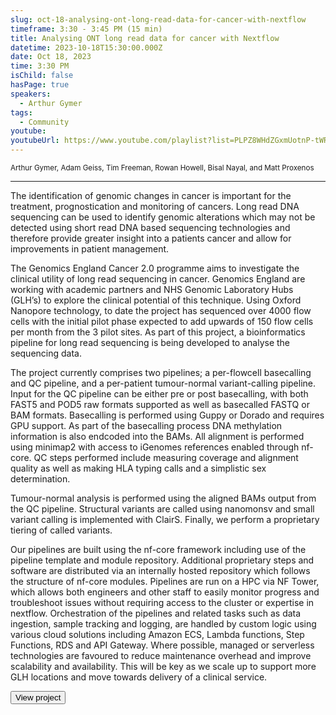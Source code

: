 ```yaml
---
slug: oct-18-analysing-ont-long-read-data-for-cancer-with-nextflow
timeframe: 3:30 - 3:45 PM (15 min)
title: Analysing ONT long read data for cancer with Nextflow
datetime: 2023-10-18T15:30:00.000Z
date: Oct 18, 2023
time: 3:30 PM
isChild: false
hasPage: true
speakers:
  - Arthur Gymer
tags:
  - Community
youtube: 
youtubeUrl: https://www.youtube.com/playlist?list=PLPZ8WHdZGxmUotnP-tWRVNtuNWpN7xbpL
---
```

<div className="mb-4">
  <small className="typo-small">
    Arthur Gymer, Adam Geiss, Tim Freeman, Rowan Howell, Bisal Nayal, and Matt Proxenos
  </small>
</div>

<hr className="border-t border-gray-50 mb-4 opacity-20" />

The identification of genomic changes in cancer is important for the treatment, prognostication and monitoring of cancers. Long read DNA sequencing can be used to identify genomic alterations which may not be detected using short read DNA based sequencing technologies and therefore provide greater insight into a patients cancer and allow for improvements in patient management.

The Genomics England Cancer 2.0 programme aims to investigate the clinical utility of long read sequencing in cancer. Genomics England are working with academic partners and NHS Genomic Laboratory Hubs (GLH’s) to explore the clinical potential of this technique. Using Oxford Nanopore technology, to date the project has sequenced over 4000 flow cells with the initial pilot phase expected to add upwards of 150 flow cells per month from the 3 pilot sites. As part of this project, a bioinformatics pipeline for long read sequencing is being developed to analyse the sequencing data. 

The project currently comprises two pipelines; a per-flowcell basecalling and QC pipeline, and a per-patient tumour-normal variant-calling pipeline. Input for the QC pipeline can be either pre or post basecalling, with both FAST5 and POD5 raw formats supported as well as basecalled FASTQ or BAM formats. Basecalling is performed using Guppy or Dorado and requires GPU support. As part of the basecalling process DNA methylation information is also endcoded into the BAMs. All alignment is performed using minimap2 with access to iGenomes references enabled through nf-core. QC steps performed include measuring coverage and alignment quality as well as making HLA typing calls and a simplistic sex determination. 

Tumour-normal analysis is performed using the aligned BAMs output from the QC pipeline. Structural variants are called using nanomonsv and small variant calling is implemented with ClairS. Finally, we perform a proprietary tiering of called variants.

Our pipelines are built using the nf-core framework including use of the pipeline template and module repository. Additional proprietary steps and software are distributed via an internally hosted repository which follows the structure of nf-core modules. 
Pipelines are run on a HPC via NF Tower, which allows both engineers and other staff to easily monitor progress and troubleshoot issues without requiring access to the cluster or expertise in nextflow. Orchestration of the pipelines and related tasks such as data ingestion, sample tracking and logging, are handled by custom logic using various cloud solutions including Amazon ECS, Lambda functions, Step Functions, RDS and API Gateway. Where possible, managed or serverless technologies are favoured to reduce maintenance overhead and improve scalability and availability. This will be key as we scale up to support more GLH locations and move towards delivery of a clinical service. 

<div>
  <Button to="https://www.genomicsengland.co.uk/" variant="secondary" size="md" arrow>
    View project
  </Button>
</div>
